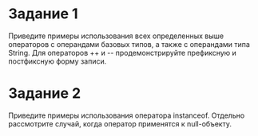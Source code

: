 # Задание 1

Приведите примеры использования всех определенных выше операторов с операндами базовых типов, а также с операндами типа String. Для операторов ++ и -- продемонстрируйте префиксную и постфиксную форму записи.


# Задание 2

Приведите примеры использования оператора instanceof. Отдельно рассмотрите случай, когда оператор применятся к null-объекту.

